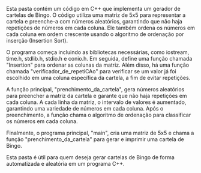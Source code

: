 Esta pasta contém um código em C++ que implementa um gerador de cartelas de Bingo. O código utiliza uma matriz de 5x5 para representar a cartela e preenche-a com números aleatórios, garantindo que não haja repetições de números em cada coluna. Ele também ordena os números em cada coluna em ordem crescente usando o algoritmo de ordenação por inserção (Insertion Sort).

O programa começa incluindo as bibliotecas necessárias, como iostream, time.h, stdlib.h, stdio.h e conio.h. Em seguida, define uma função chamada "Insertion" para ordenar as colunas da matriz. Além disso, há uma função chamada "verificador_de_repetiCAo" para verificar se um valor já foi escolhido em uma coluna específica da cartela, a fim de evitar repetições.

A função principal, "prenchimento_da_cartela", gera números aleatórios para preencher a matriz da cartela e garante que não haja repetições em cada coluna. A cada linha da matriz, o intervalo de valores é aumentado, garantindo uma variedade de números em cada coluna. Após o preenchimento, a função chama o algoritmo de ordenação para classificar os números em cada coluna.

Finalmente, o programa principal, "main", cria uma matriz de 5x5 e chama a função "prenchimento_da_cartela" para gerar e imprimir uma cartela de Bingo.

Esta pasta é útil para quem deseja gerar cartelas de Bingo de forma automatizada e aleatória em um programa C++.